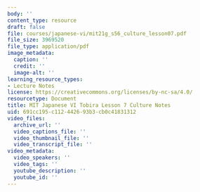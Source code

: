 ```yaml
---
body: ''
content_type: resource
draft: false
file: courses/japanese-vi/mit21g_s56_culture_lesson07.pdf
file_size: 3969520
file_type: application/pdf
image_metadata:
  caption: ''
  credit: ''
  image-alt: ''
learning_resource_types:
- Lecture Notes
license: https://creativecommons.org/licenses/by-nc-sa/4.0/
resourcetype: Document
title: MIT Japanese VI Tobira Lesson 7 Culture Notes
uid: 691cc195-c112-4426-93b3-cb0c41831312
video_files:
  archive_url: ''
  video_captions_file: ''
  video_thumbnail_file: ''
  video_transcript_file: ''
video_metadata:
  video_speakers: ''
  video_tags: ''
  youtube_description: ''
  youtube_id: ''
---
```

